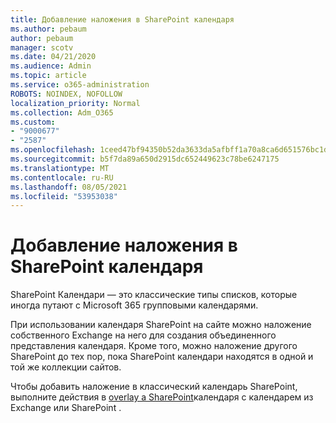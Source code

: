 ```yaml
---
title: Добавление наложения в SharePoint календаря
ms.author: pebaum
author: pebaum
manager: scotv
ms.date: 04/21/2020
ms.audience: Admin
ms.topic: article
ms.service: o365-administration
ROBOTS: NOINDEX, NOFOLLOW
localization_priority: Normal
ms.collection: Adm_O365
ms.custom:
- "9000677"
- "2587"
ms.openlocfilehash: 1ceed47bf94350b52da3633da5afbff1a70a8ca6d651576bc1d89acdbaf7af65
ms.sourcegitcommit: b5f7da89a650d2915dc652449623c78be6247175
ms.translationtype: MT
ms.contentlocale: ru-RU
ms.lasthandoff: 08/05/2021
ms.locfileid: "53953038"
---
```

# <a name="adding-an-overlay-to-a-sharepoint-calendar"></a>Добавление наложения в SharePoint календаря

SharePoint Календари — это классические типы списков, которые иногда путают с Microsoft 365 групповыми календарями.
 
При использовании календаря SharePoint на сайте можно наложение собственного Exchange на него для создания объединенного представления календаря. Кроме того, можно наложение другого SharePoint до тех пор, пока SharePoint календари находятся в одной и той же коллекции сайтов.
 
Чтобы добавить наложение в классический календарь SharePoint, выполните действия в [overlay a SharePoint](https://support.office.com/article/Overlay-a-SharePoint-calendar-with-a-calendar-from-Exchange-or-SharePoint-4CAEBE59-3994-4A94-9322-B31ABB8A5E9A)календаря с календарем из Exchange или SharePoint .
